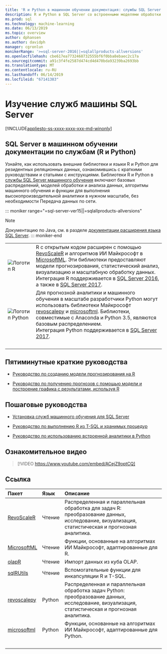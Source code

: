 ```yaml
---
title: 'R и Python в машинном обучении документация: службы SQL Server машинного обучения'
description: R и Python в SQL Server со встроенными моделями обработки и анализа данных и алгоритмами машинного обучения, используемыми для масштабного анализа корпоративных данных.
ms.prod: sql
ms.technology: machine-learning
ms.date: 06/13/2019
ms.topic: overview
author: dphansen
ms.author: davidph
manager: cgronlun
monikerRange: '>=sql-server-2016||=sqlallproducts-allversions'
ms.openlocfilehash: cbe617ea7732468732555bf6f0bba8ebaec2c17a
ms.sourcegitcommit: a91c3f4fe2587d474cd4d470bda93239ba2693bb
ms.translationtype: MT
ms.contentlocale: ru-RU
ms.lasthandoff: 06/14/2019
ms.locfileid: "67141383"
---
```

# <a name="sql-server-machine-learning-services"></a>Изучение служб машины SQL Server
[!INCLUDE[appliesto-ss-xxxx-xxxx-xxx-md-winonly](../includes/appliesto-ss-xxxx-xxxx-xxx-md-winonly.md)]

## <a name="sql-server-machine-learning-services-r-and-python-documentation"></a>SQL Server в машинном обучении документации по службам (R и Python)

Узнайте, как использовать внешние библиотеки и языки R и Python для резидентных реляционных данных, ознакомившись с краткими руководствами и статьями с инструкциями. Библиотеки R и Python в [службы SQL Server машинного обучения](what-is-sql-server-machine-learning.md) включают базовых распределений, моделей обработки и анализа данных, алгоритмы машинного обучения и функции для выполнения высокопроизводительной аналитики в нужном масштабе, без необходимости Передача данных по сети.

::: moniker range="=sql-server-ver15||=sqlallproducts-allversions"
> [!NOTE]
> Документацию по Java, см. в разделе [документации расширения языка SQL Server](https://docs.microsoft.com/sql/language-extensions/language-extensions-overview).
::: moniker-end

|   |   |
|---|:--|
| ![Логотип R](media/index/logo_r.png) | R с открытым кодом расширен с помощью [RevoScaleR](/machine-learning-server/r-reference/revoscaler/revoscaler) и алгоритмов ИИ Майкрософт в [MicrosoftML](/machine-learning-server/r-reference/microsoftml/microsoftml-package). Эти библиотеки предоставляют модели прогнозирования, статистический анализ, визуализацию и масштабную обработку данных.<br/>Интеграция R поддерживается в [SQL Server 2016](install/sql-r-services-windows-install.md), а также в [SQL Server 2017](install/sql-machine-learning-services-windows-install.md). |
| ![Логотип Python](media/index/logo_python.png) | Для прогнозной аналитики и машинного обучения в масштабе разработчики Python могут использовать библиотеки Майкрософт [revoscalepy](/machine-learning-server/python-reference/revoscalepy/revoscalepy-package) и [microsoftml](/machine-learning-server/python-reference/microsoftml/microsoftml-package). Библиотеки, совместимые с Anaconda и Python 3.5, являются базовым распределением.<br/>Интеграция Python поддерживается в [SQL Server 2017](install/sql-machine-learning-services-windows-install.md). |
| &nbsp; | &nbsp; |

## <a name="5-minute-quickstarts"></a>Пятиминутные краткие руководства

- [Руководство по созданию модели прогнозирования на R](tutorials/rtsql-create-a-predictive-model-r.md)

- [Руководство по получению прогнозов с помощью модели и построение графика с результатами, используя R](tutorials/rtsql-predict-and-plot-from-model.md)

## <a name="step-by-step-tutorials"></a>Пошаговые руководства

- [Установка служб машинного обучения для SQL Server](install/sql-machine-learning-services-windows-install.md)

- [Руководство по выполнению R из T-SQL и хранимых процедур](tutorials/sqldev-in-database-r-for-sql-developers.md)

- [Руководство по использованию встроенной аналитики в Python](tutorials/sqldev-in-database-python-for-sql-developers.md)

## <a name="video-introduction"></a>Ознакомительное видео

> [!VIDEO https://www.youtube.com/embed/ACejZ9optCQ]

## <a name="reference"></a>Ссылка

| Пакет | Язык | Описание |
|:--------|:---------|:------------|
| [RevoScaleR](/machine-learning-server/r-reference/revoscaler/revoscaler) | Чтение | Распределенная и параллельная обработка для задач R: преобразование данных, исследование, визуализация, статистическая и прогнозная аналитика. |
| [MicrosoftML](/machine-learning-server/r-reference/microsoftml/microsoftml-package) | Чтение | Функции, основанные на алгоритмах ИИ Майкрософт, адаптированные для R. |
| [olapR](/machine-learning-server/r-reference/olapr/olapr) | Чтение | Импорт данных из куба OLAP. |
| [sqlRUtils](/machine-learning-server/r-reference/sqlrutils/sqlrutils) | Чтение | Вспомогательные функции для инкапсуляции R и T-SQL. |
[revoscalepy](/machine-learning-server/python-reference/revoscalepy/revoscalepy-package) | Python | Распределенная и параллельная обработка задач Python: преобразование данных, исследование, визуализация, статистическая и прогнозная аналитика. |
| [microsoftml](/machine-learning-server/python-reference/microsoftml/microsoftml-package) | Python | Функции, основанные на алгоритмах ИИ Майкрософт, адаптированные для Python. |
| &nbsp; | &nbsp; | &nbsp; |
